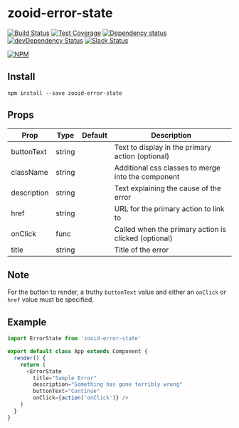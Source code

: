# zooid-error-state

[![Build Status](https://travis-ci.org/octoblu/zooid-error-state.svg?branch=master)](https://travis-ci.org/octoblu/zooid-error-state)
[![Test Coverage](https://codecov.io/gh/octoblu/zooid-error-state/branch/master/graph/badge.svg)](https://codecov.io/gh/octoblu/zooid-error-state)
[![Dependency status](http://img.shields.io/david/octoblu/zooid-error-state.svg?style=flat)](https://david-dm.org/octoblu/zooid-error-state)
[![devDependency Status](http://img.shields.io/david/dev/octoblu/zooid-error-state.svg?style=flat)](https://david-dm.org/octoblu/zooid-error-state#info=devDependencies)
[![Slack Status](http://community-slack.octoblu.com/badge.svg)](http://community-slack.octoblu.com)

[![NPM](https://nodei.co/npm/zooid-error-state.svg?style=flat)](https://npmjs.org/package/zooid-error-state)

## Install
```
npm install --save zooid-error-state
```

## Props
| Prop        | Type   | Default | Description                                          |
| ----------- | -------| --------| -----------------------------------------------------|
| buttonText  | string |         | Text to display in the primary action (optional)     |
| className   | string |         | Additional css classes to merge into the component   |
| description | string |         | Text explaining the cause of the error               |
| href        | string |         | URL for the primary action to link to                |
| onClick     | func   |         | Called when the primary action is clicked (optional) |
| title       | string |         | Title of the error                                   |

## Note

For the button to render, a truthy `buttonText` value and either an `onClick` or `href` value must be specified.

## Example
```js
import ErrorState from 'zooid-error-state'

export default class App extends Component {
  render() {
    return (
      <ErrorState
        title="Sample Error"
        description="Something has gone terribly wrong"
        buttonText="Continue"
        onClick={action('onClick')} />
    )
  }
}
```

